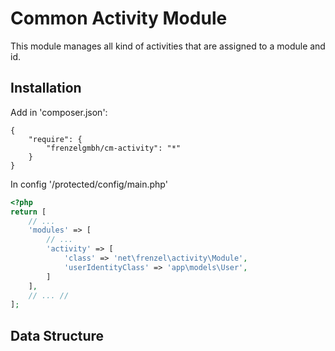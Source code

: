 # Common Activity Module

This module manages all kind of activities that are assigned to a module and id.

## Installation

Add in 'composer.json':
```
{
    "require": {
        "frenzelgmbh/cm-activity": "*" 
    }
}
```

In config '/protected/config/main.php'
```php
<?php
return [
    // ...
    'modules' => [
        // ...
        'activity' => [
            'class' => 'net\frenzel\activity\Module',
            'userIdentityClass' => 'app\models\User',
        ]
    ],
    // ... //
];
```

## Data Structure
